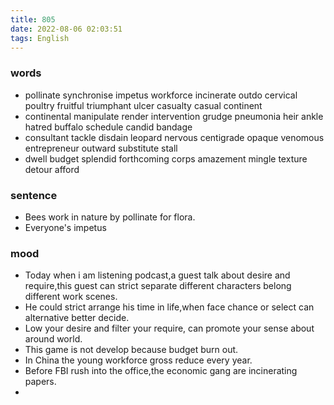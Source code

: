 ```yaml
---
title: 805
date: 2022-08-06 02:03:51
tags: English
---
```

### words
- pollinate synchronise impetus workforce incinerate outdo cervical poultry fruitful triumphant ulcer casualty casual continent
- continental manipulate render intervention grudge pneumonia heir ankle hatred buffalo schedule candid bandage
- consultant tackle disdain leopard nervous centigrade opaque venomous entrepreneur outward substitute stall
- dwell budget splendid forthcoming corps amazement mingle texture detour afford
### sentence
- Bees work in nature by pollinate for flora.
- Everyone's impetus  

### mood
- Today when i am listening podcast,a guest talk about desire and require,this guest can strict separate different characters belong different work scenes.
- He could strict arrange his time in life,when face chance or select can alternative better decide.
- Low your desire and filter your require, can promote your sense about around world.
- This game is not develop because budget burn out.
- In China the young workforce gross reduce every year.
- Before FBI rush into the office,the economic gang are incinerating papers.
- 
